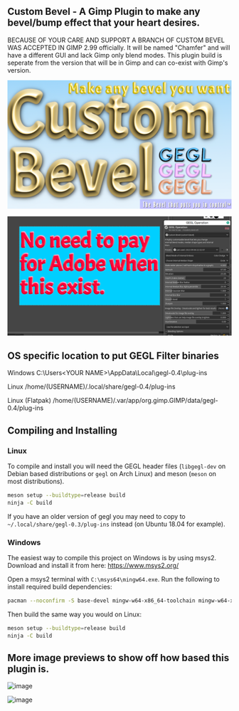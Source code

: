 ## Custom Bevel - A Gimp Plugin to make any bevel/bump effect that your heart desires.
BECAUSE OF YOUR CARE AND SUPPORT A BRANCH OF CUSTOM BEVEL WAS ACCEPTED IN GIMP 2.99 officially.  It will be named "Chamfer" and will have a different GUI and lack Gimp only blend modes. This plugin build is seperate from the version that will be in Gimp and can co-exist with Gimp's version.

![image preview](custombevelpreview.png )


![image preview](customB_images/1.png )


## OS specific location to put GEGL Filter binaries 

Windows
 C:\\Users\<YOUR NAME>\AppData\Local\gegl-0.4\plug-ins
 
 Linux 
 /home/(USERNAME)/.local/share/gegl-0.4/plug-ins
 
 Linux (Flatpak)
 /home/(USERNAME)/.var/app/org.gimp.GIMP/data/gegl-0.4/plug-ins





## Compiling and Installing

### Linux

To compile and install you will need the GEGL header files (`libgegl-dev` on
Debian based distributions or `gegl` on Arch Linux) and meson (`meson` on
most distributions).

```bash
meson setup --buildtype=release build
ninja -C build

```

If you have an older version of gegl you may need to copy to `~/.local/share/gegl-0.3/plug-ins`
instead (on Ubuntu 18.04 for example).



### Windows

The easiest way to compile this project on Windows is by using msys2.  Download
and install it from here: https://www.msys2.org/

Open a msys2 terminal with `C:\msys64\mingw64.exe`.  Run the following to
install required build dependencies:

```bash
pacman --noconfirm -S base-devel mingw-w64-x86_64-toolchain mingw-w64-x86_64-meson mingw-w64-x86_64-gegl
```

Then build the same way you would on Linux:

```bash
meson setup --buildtype=release build
ninja -C build
```

## More image previews to show off how based this plugin is. 

![image](https://github.com/LinuxBeaver/GEGL-Custom-Bevel/assets/78667207/2134ef33-a523-4e3d-9b31-a3cb75b51c3e)

![image](https://github.com/LinuxBeaver/GEGL-Custom-Bevel/assets/78667207/6064a396-9bc2-4919-b444-dc7a8d3be383)



